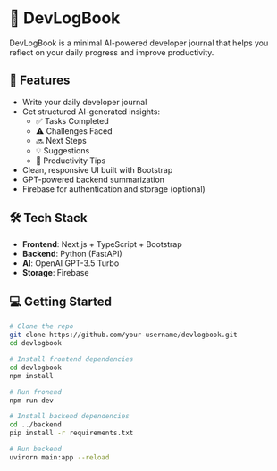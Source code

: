 # 📝 DevLogBook

DevLogBook is a minimal AI-powered developer journal that helps you reflect on your daily progress and improve productivity.

## 🚀 Features

- Write your daily developer journal
- Get structured AI-generated insights:
  - ✅ Tasks Completed
  - ⚠️ Challenges Faced
  - 🔜 Next Steps
  - 💡 Suggestions
  - 🧠 Productivity Tips
- Clean, responsive UI built with Bootstrap
- GPT-powered backend summarization
- Firebase for authentication and storage (optional)

## 🛠️ Tech Stack

- **Frontend**: Next.js + TypeScript + Bootstrap
- **Backend**: Python (FastAPI)
- **AI**: OpenAI GPT-3.5 Turbo
- **Storage**: Firebase

## 💻 Getting Started

```bash
# Clone the repo
git clone https://github.com/your-username/devlogbook.git
cd devlogbook

# Install frontend dependencies
cd devlogbook
npm install

# Run fronend
npm run dev

# Install backend dependencies
cd ../backend
pip install -r requirements.txt

# Run backend
uvirorn main:app --reload
